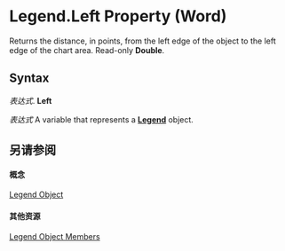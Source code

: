 
# Legend.Left Property (Word)

Returns the distance, in points, from the left edge of the object to the left edge of the chart area. Read-only  **Double**.


## Syntax

 _表达式_. **Left**

 _表达式_ A variable that represents a **[Legend](f0122074-87b7-0225-3c6c-406103fa4c29.md)** object.


## 另请参阅


#### 概念


[Legend Object](f0122074-87b7-0225-3c6c-406103fa4c29.md)
#### 其他资源


[Legend Object Members](http://msdn.microsoft.com/library/1f7b2d54-ba9a-badf-dfcd-d4768aef4708%28Office.15%29.aspx)